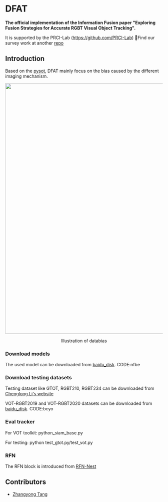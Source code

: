 # DFAT

**The official implementation of the Information Fusion paper "Exploring Fusion Strategies for Accurate RGBT Visual Object Tracking".**

It is supported by the PRCI-Lab (https://github.com/PRCI-Lab)
🫵Find our survey work at another [repo](https://github.com/Zhangyong-Tang/Survey-for-MultiModal-Visual-Object-Tracking)


## Introduction
Based on the [pysot](https://github.com/STVIR/pysot), DFAT  mainly focus on the bias caused by the different imaging mechanism.

<div align="center">
  <img src="figs/bias.jpg" width="800px" />
  <p>Illustration of databias</p>
</div>

### Download models
The used model can be downloaded from [baidu_disk](https://pan.baidu.com/s/1doi2aAGKRhh7ik7vIWLP2w). CODE:nfbe

### Download testing datasets
Testing dataset like GTOT, RGBT210, RGBT234 can be downloaded from [Chenglong Li's website](http://chenglongli.cn/code-dataset/)

VOT-RGBT2019 and VOT-RGBT2020 datasets can be downloaded from [baidu_disk](https://pan.baidu.com/s/1fLw4_vgV6DnIQeN3T-HESw). CODE:bcyo
### Eval tracker
For VOT toolkit: python_siam_base.py

For testing: python test_gtot.py/test_vot.py

### RFN
The RFN block is introduced from [RFN-Nest](https://github.com/hli1221/imagefusion-rfn-nest)
## Contributors

- [Zhangyong Tang](https://github.com/Zhangyong-Tang/)
 
